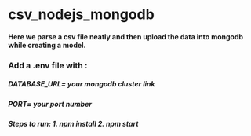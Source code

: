 # csv_nodejs_mongodb

#### Here we parse a csv file neatly and then upload the data into mongodb while creating a model.

### Add a .env file with :

##### DATABASE_URL= your mongodb cluster link
##### PORT= your port number

##### Steps to run: 1. npm install 2. npm start
